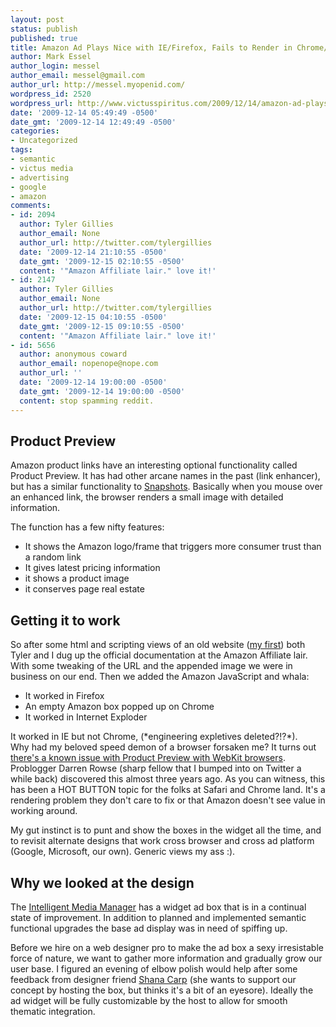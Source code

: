 ```yaml
---
layout: post
status: publish
published: true
title: Amazon Ad Plays Nice with IE/Firefox, Fails to Render in Chrome/Safari
author: Mark Essel
author_login: messel
author_email: messel@gmail.com
author_url: http://messel.myopenid.com/
wordpress_id: 2520
wordpress_url: http://www.victusspiritus.com/2009/12/14/amazon-ad-plays-nice-with-iefirefox-fails-to-render-in-chromesafari/
date: '2009-12-14 05:49:49 -0500'
date_gmt: '2009-12-14 12:49:49 -0500'
categories:
- Uncategorized
tags:
- semantic
- victus media
- advertising
- google
- amazon
comments:
- id: 2094
  author: Tyler Gillies
  author_email: None
  author_url: http://twitter.com/tylergillies
  date: '2009-12-14 21:10:55 -0500'
  date_gmt: '2009-12-15 02:10:55 -0500'
  content: '"Amazon Affiliate lair." love it!'
- id: 2147
  author: Tyler Gillies
  author_email: None
  author_url: http://twitter.com/tylergillies
  date: '2009-12-15 04:10:55 -0500'
  date_gmt: '2009-12-15 09:10:55 -0500'
  content: '"Amazon Affiliate lair." love it!'
- id: 5656
  author: anonymous coward
  author_email: nopenope@nope.com
  author_url: ''
  date: '2009-12-14 19:00:00 -0500'
  date_gmt: '2009-12-14 19:00:00 -0500'
  content: stop spamming reddit.
---
```

<h2>Product Preview</h2>
<p>Amazon product links have an interesting optional functionality called Product Preview. It has had other arcane names in the past (link enhancer), but has a similar functionality to <a href="http://www.snap.com/">Snapshots</a>. Basically when you mouse over an enhanced link, the browser renders a small image with detailed information. </p>
<p>The function has a few nifty features:</p>
<ul>
<li>It shows the Amazon logo/frame that triggers more consumer trust than a random link</li>
<li>It gives latest pricing information</li>
<li>it shows a product image</li>
<li>it conserves page real estate</li>
</ul>
<h2>Getting it to work</h2>
<p>So after some html and scripting views of an old website (<a href="http://www.dreamsnare.com">my first</a>) both Tyler and I dug up the official documentation at the Amazon Affiliate lair. With some tweaking of the URL and the appended image we were in business on our end. Then we added the Amazon JavaScript and whala: </p>
<ul>
<li>It worked in Firefox</li>
<li>An empty Amazon box popped up on Chrome</li>
<li>It worked in Internet Exploder</li>
</ul>
<p>It worked in IE but not Chrome, (*engineering expletives deleted?!?*).<br />
Why had my beloved speed demon of a browser forsaken me? It turns out <a href="http://www.problogger.net/archives/2006/10/12/amazon-launches-product-preview-to-associates/">there's a known issue with Product Preview with WebKit browsers</a>. Problogger Darren Rowse (sharp fellow that I bumped into on Twitter a while back) discovered this almost three years ago. As you can witness, this has been a HOT BUTTON topic for the folks at Safari and Chrome land. It's a rendering problem they don't care to fix or that Amazon doesn't see value in working around.</p>
<p>My gut instinct is to punt and show the boxes in the widget all the time, and to revisit alternate designs that work cross browser and cross ad platform (Google, Microsoft, our own). Generic views my ass :).</p>
<h2>Why we looked at the design</h2>
<p>The <a HREF="http://victusmedia.com">Intelligent Media Manager</a> has a widget ad box that is in a continual state of improvement. In addition to planned and implemented semantic functional upgrades the base ad display was in need of spiffing up. </p>
<p>Before we hire on a web designer pro to make the ad box a sexy irresistable force of nature, we want to gather more information and gradually grow our user base. I figured an evening of elbow polish would help after some feedback from designer friend <a href="http://www.linkedin.com/pub/shana-carp">Shana Carp</a> (she wants to support our concept by hosting the box, but thinks it's a bit of an eyesore). Ideally the ad widget will be fully customizable by the host to allow for smooth thematic integration.</p>
